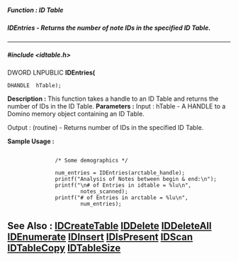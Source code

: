 ##### Function : ID Table
##### IDEntries - Returns the number of note IDs in the specified ID Table.
---
##### #include <idtable.h>
DWORD LNPUBLIC **IDEntries(**

	DHANDLE  hTable);
**Description :**
This function takes a handle to an ID Table and returns the number of IDs in 
the ID Table.
**Parameters :**
Input :
hTable  -  A HANDLE to a Domino memory object containing an ID Table.

Output :
(routine)  -  Returns number of IDs in the specified ID Table.


**Sample Usage :**
```

               /* Some demographics */

               num_entries = IDEntries(arctable_handle);
               printf("Analysis of Notes between begin & end:\n");
               printf("\n# of Entries in idtable = %lu\n",
                       notes_scanned);
               printf("# of Entries in arctable = %lu\n",
                       num_entries);

```
**See Also :**
[IDCreateTable](D:/md_files/IDCreateTable.md)
[IDDelete](D:/md_files/IDDelete.md)
[IDDeleteAll](D:/md_files/IDDeleteAll.md)
[IDEnumerate](D:/md_files/IDEnumerate.md)
[IDInsert](D:/md_files/IDInsert.md)
[IDIsPresent](D:/md_files/IDIsPresent.md)
[IDScan](D:/md_files/IDScan.md)
[IDTableCopy](D:/md_files/IDTableCopy.md)
[IDTableSize](D:/md_files/IDTableSize.md)
---
